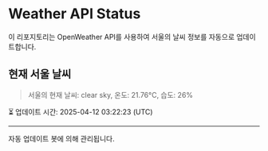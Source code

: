 
# Weather API Status

이 리포지토리는 OpenWeather API를 사용하여 서울의 날씨 정보를 자동으로 업데이트합니다.

## 현재 서울 날씨
> 서울의 현재 날씨: clear sky, 온도: 21.76°C, 습도: 26%

⏳ 업데이트 시간: 2025-04-12 03:22:23 (UTC)

---
자동 업데이트 봇에 의해 관리됩니다.
